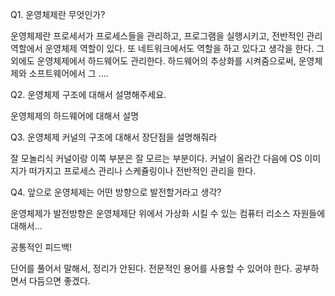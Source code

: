Q1. 운영체제란 무엇인가?

운영체제란 프로세서가 프로세스들을 관리하고, 프로그램을 실행시키고, 전반적인 관리 역할에서 운영체제 역할이 있다. 또 네트워크에서도 역할을 하고 있다고 생각을 한다. 그 외에도 운영체제에서 하드웨어도 관리한다. 하드웨어의 추상화를 시켜줌으로써, 운영체제와 소프트웨어에서 그 ....



Q2. 운영체제 구조에 대해서 설명해주세요.

운영체제의 하드웨어에 대해서 설명



Q3. 운영체제 커널의 구조에 대해서 장단점을 설명해줘라

잘 모놀리식 커널이랑 이쪽 부분은 잘 모르는 부분이다. 커널이 올라간 다음에 OS 이미지가 떠가지고 프로세스 관리나 스케쥴링이나 전반적인 관리을 한다. 



Q4. 앞으로 운영체제는 어떤 방향으로 발전할거라고 생각?

운영체제가 발전방향은 운영체제단 위에서 가상화 시킬 수 있는 컴퓨터 리소스 자원들에 대해서...



공통적인 피드백!

단어를 풀어서 말해서, 정리가 안된다. 전문적인 용어를 사용할 수 있어야 한다. 공부하면서 다듬으면 좋겠다. 